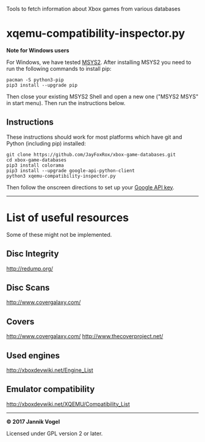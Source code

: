 Tools to fetch information about Xbox games from various databases

# xqemu-compatibility-inspector.py

**Note for Windows users**

For Windows, we have tested [MSYS2](http://www.msys2.org/).
After installing MSYS2 you need to run the following commands to install pip:

```
pacman -S python3-pip
pip3 install --upgrade pip
```

Then close your existing MSYS2 Shell and open a new one ("MSYS2 MSYS" in start menu).
Then run the instructions below.

## Instructions

These instructions should work for most platforms which have git and Python (including pip) installed:

```
git clone https://github.com/JayFoxRox/xbox-game-databases.git
cd xbox-game-databases
pip3 install colorama
pip3 install --upgrade google-api-python-client
python3 xqemu-compatibility-inspector.py
```

Then follow the onscreen directions to set up your [Google API key](https://goo.gl/3UN7Ut).


---

# List of useful resources

Some of these might not be implemented.

## Disc Integrity

http://redump.org/

## Disc Scans

http://www.covergalaxy.com/

## Covers

http://www.covergalaxy.com/
http://www.thecoverproject.net/

## Used engines

http://xboxdevwiki.net/Engine_List

## Emulator compatibility

http://xboxdevwiki.net/XQEMU/Compatibility_List

---

**© 2017 Jannik Vogel**

Licensed under GPL version 2 or later.

